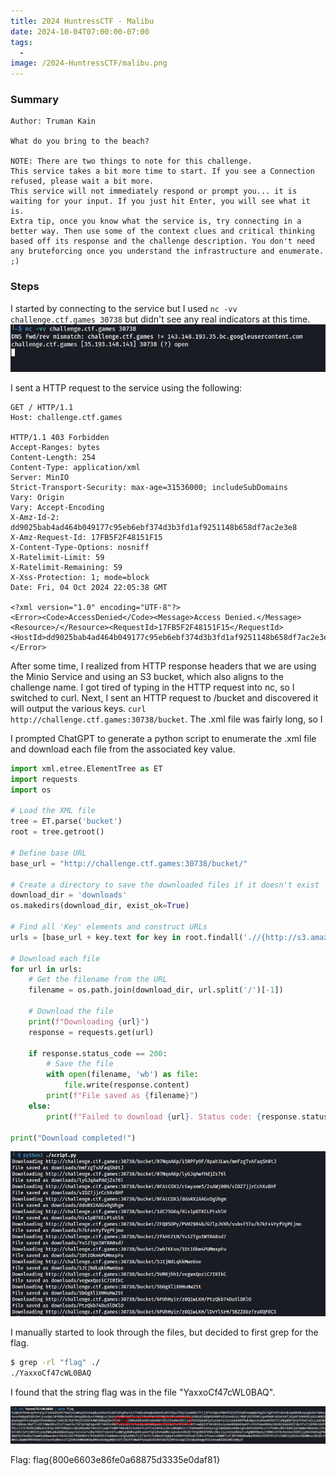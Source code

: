 ```yaml
---
title: 2024 HuntressCTF - Malibu
date: 2024-10-04T07:00:00-07:00
tags:
  - 
image: /2024-HuntressCTF/malibu.png
---
```


### Summary
```
Author: Truman Kain

What do you bring to the beach?

NOTE: There are two things to note for this challenge.
This service takes a bit more time to start. If you see a Connection refused, please wait a bit more.
This service will not immediately respond or prompt you... it is waiting for your input. If you just hit Enter, you will see what it is.
Extra tip, once you know what the service is, try connecting in a better way. Then use some of the context clues and critical thinking based off its response and the challenge description. You don't need any bruteforcing once you understand the infrastructure and enumerate. ;)
```

### Steps

I started by connecting to the service but I used `nc -vv challenge.ctf.games 30738` but didn't see any real indicators at this time.
![](/static/2024-HuntressCTF/m1.png)

I sent a HTTP request to the service using the following:
```
GET / HTTP/1.1
Host: challenge.ctf.games

HTTP/1.1 403 Forbidden
Accept-Ranges: bytes
Content-Length: 254
Content-Type: application/xml
Server: MinIO
Strict-Transport-Security: max-age=31536000; includeSubDomains
Vary: Origin
Vary: Accept-Encoding
X-Amz-Id-2: dd9025bab4ad464b049177c95eb6ebf374d3b3fd1af9251148b658df7ac2e3e8
X-Amz-Request-Id: 17FB5F2F48151F15
X-Content-Type-Options: nosniff
X-Ratelimit-Limit: 59
X-Ratelimit-Remaining: 59
X-Xss-Protection: 1; mode=block
Date: Fri, 04 Oct 2024 22:05:38 GMT

<?xml version="1.0" encoding="UTF-8"?>
<Error><Code>AccessDenied</Code><Message>Access Denied.</Message><Resource>/</Resource><RequestId>17FB5F2F48151F15</RequestId><HostId>dd9025bab4ad464b049177c95eb6ebf374d3b3fd1af9251148b658df7ac2e3e8</HostId></Error>
```

After some time, I realized from HTTP response headers that we are using the Minio Service and using an S3 bucket, which also aligns to the challenge name. I got tired of typing in the HTTP request into nc, so I switched to curl.  Next, I sent an HTTP request to /bucket and discovered it will output the various keys.
`curl http://challenge.ctf.games:30738/bucket`.  The .xml file was fairly long, so I 

I prompted ChatGPT to generate a python script to enumerate the .xml file and download each file from the associated key value. 
```python
import xml.etree.ElementTree as ET
import requests
import os

# Load the XML file
tree = ET.parse('bucket')
root = tree.getroot()

# Define base URL
base_url = "http://challenge.ctf.games:30738/bucket/"

# Create a directory to save the downloaded files if it doesn't exist
download_dir = 'downloads'
os.makedirs(download_dir, exist_ok=True)

# Find all 'Key' elements and construct URLs
urls = [base_url + key.text for key in root.findall('.//{http://s3.amazonaws.com/doc/2006-03-01/}Key')]

# Download each file
for url in urls:
    # Get the filename from the URL
    filename = os.path.join(download_dir, url.split('/')[-1])
    
    # Download the file
    print(f"Downloading {url}")
    response = requests.get(url)
    
    if response.status_code == 200:
        # Save the file
        with open(filename, 'wb') as file:
            file.write(response.content)
        print(f"File saved as {filename}")
    else:
        print(f"Failed to download {url}. Status code: {response.status_code}")

print("Download completed!")
```
![](/static/2024-HuntressCTF/m2.png)

I manually started to look through the files, but decided to first grep for the flag.
```bash
$ grep -rl "flag" ./
./YaxxoCf47cWL0BAQ
```
I found that the string flag was in the file "YaxxoCf47cWL0BAQ". 

![](/static/2024-HuntressCTF/m3.png)

Flag: flag{800e6603e86fe0a68875d3335e0daf81}